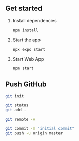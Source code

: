 
## Get started

1. Install dependencies

   ```bash
   npm install
   ```

2. Start the app

   ```bash
   npx expo start
   ```

3. Start Web App

   ```bash
   npm start
   ```

## Push GitHub

   ```bash
   git init
   ```

   ```bash
   git status
   git add .
   ```

   ```bash
   git remote -v
   ```

   ```bash
   git commit -m "initial commit"
   git push -u origin master
   ```
